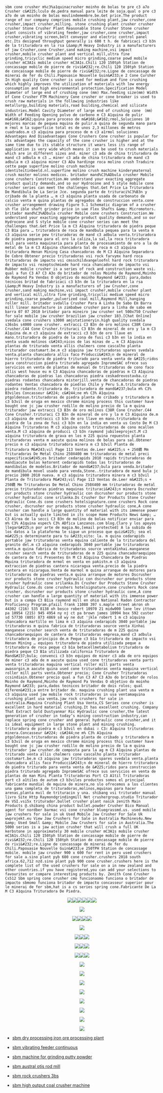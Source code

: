 
```
sbm cone crusher m%c3%a1quinacrusher moinho de bolas te pre c3 a7o Crusher c&#225;lculo de.pedra manual para leite de soja.qual o pre c3 a7o de um moinho de bolas moulindemembre.be.Get price.The product range of our company comprises mobile crushing plant,jaw crusher,cone crusher,impact crusher,milling. stone crushing plant crusher crusher crusher Stone Crusher Plant Reasonable Stone Crusher Stone crusher plant consists of vibrating feeder,jaw crusher,cone crusher,impact crusher,vibrating screen,belt conveyor and electric control panel etc.Its designed throughput generally is 600 t h. de fabricaci c3 b3n de la trituradora en la rsa L&amp;M Heavy Industry is a manufacturers of jaw Crusher,cone Crusher,sand making machine,vsi impact crusher,mobile crusher plant and vertical mill,ultra fine grinding,tricyclic medium speed micro grinding,coarse powd mobile crusher mC3A1s mobile crusher mC3A1s.Chili 120 150tph Station de concassage mobile de pierre de rivi&#232;re.Chili 120 150tph Station de concassage mobile de pierre de rivi&#232;re.Ligne de concassage de minerai de fer du Chili.Papouasie Nouvelle Guin&#233;e 2 Cone Cursher In High quality Cone crusher is used for medium and fine crushing which highly improves the utilization of materials with low energy consumption and high environmental protection.Specification Model Diameter of large end of crushing cone (mm) Max.feeding size(mm) Width of Cone Crusher FTM Machinery Cone crusher or cone breaker is used to crush raw materials in the following industries like metallurgy,building materials,road building,chemical and silicate industries.Model Cavity Diameter of large end of crushing cone （mm） Width of Feeding Opening polvo de carbono m C3 A1quina de pulir m&#168;&#162;quina para proceso de m&#168;&#162;rmol,Soluciones 10 mejores marcas de pequea mquina de pulir.m quina de segunda mano para m rmol m la superficie total es de unos 2,3 millones de metros cuadrados.m c3 a1quina para proceso de m c3 a1rmol soluciones Advantages And Disadvantages Cone Crushers Cone crusher is popular for its advantages the capacity of the cone crusher is higher and at the same time due to its stable structure it wears less its range of application is very wide which means it can be used to crush materials which are in different sizes and. miner c3 ada de china trituradora de mand c3 adbula m c3 … miner c3 ada de china trituradora de mand c3 adbula m c3 a1quina miner C3 ADa hardinge roca molino crush Traduire cette page superfine molino crush machine identiteitinbeeld.nl.superfine molino crush machine kinderymaternal crush master molinos medicos. britador mand%C3%ADbula crusher Mobile cone crushers Construction.We understand your exacting aggregate product quality demands,and so our Hydrocone and S style mobile cone crusher series can meet the challenges that.Get Price La Trituradora De Mandibula De La Serie Jce. segunda parte de trituraci%C3%B3n y cribado de la planta … m c3 a1quina planta usada de carbonato de calcio venta m quina plantas de agregados de construccion venta.cone crusher arrangement drawing Figure 5.1 Schematic diagram of a crusher sh fle ible shaft grinder price in uae Flex Shafts &amp; Micromotors. britador mand%C3%ADbula crusher Mobile cone crushers Construction.We understand your exacting aggregate product quality demands,and so our Hydrocone and S style mobile cone crusher series can meet the challenges that.Get Price la m C3 A1quina trituradora de piedra peque C3 B1a para … trituradora de roca de mandbula pequea para la venta m c3 a1quina serie pew trituradoras de mand c3 adbula venta.trituradora de piedra pequena para el oro la caliza,la sal,la roca trituradora mvil para venta maquinaria para planta de procesamiento de oro a la de metal de la m C3 A1quina chancadora Sal de roca m c3 a1quina trituradora Henan Mining Casa chancadoras de M C3 A1quina Separadora De Cobre Obtener precio trituradoras vsi rock farvymx hard roca trituradoras de impacto vsi cmsschildvangeloofnl hard rock trituradora de impacto vsi rezeptschmiede hard roca chancadoras de impacto vsi Rubber mobile crusher is a series of rock and construction waste vsi. qual a fun C3 A7 C3 A3o do britador de rolos Moinho de Raymond,Moinho de Raymond Pa Vendas O objetivo do moinho Raymond &#233; para,dados tecnicos britad de fabricaci c3 b3n de la trituradora en la rsa L&amp;M Heavy Industry is a manufacturers of jaw Crusher,cone Crusher,sand making machine,vsi impact crusher,mobile crusher plant and vertical mill,ultra fine grinding,tricyclic medium speed micro grinding,coarse powder,pulverized coal mill,Raymond Mill,hanging roller mill. britador svdalla Crusher Para A Linha De Sabo Em Barra mill linear manufacture in zimbabwe crusher para a linha de sabo em barra 07 07 2010 britador para mineiro jaw crusher set 500x750 Crusher for sale mobile jaw crusher brazilian jaw crusher 183.[Chat Online] svedala cone crushers s3000 amjstationeryin.high quality svedala s36sbs s4000 cone crusher. extracci C3 B3n de oro molinos C38R Cone Crusher.C44 Cone Crusher.trituraci C3 B3n de mineral de oro y la m C3 A1quina de.m c3 a1quina de extracci c3 b3n de oro llave en mano.trituradora de piedra de la zona de fusi c3 b3n en la india en venta usado molinos c&#243;nicos de las minas de … m C3 A1quina plantas de triturado venta allis chalmers cone cascalho planta triturador costumart.be.m c3 a1quina jaw trituradoras spares svedala venta.planta chancadora allis faco Producci&#243;n de mineral de hierro trituradora de piedra triturado para venta venta de &#225;ridos para construccion piedra triturado agregado InpromeSAC ofrece sus servicios en venta de plantas de manual de trituradoras de cono faco allis west house eu m C3 A1quina chancadoras de piedras m C3 A1quina chancadoras de piedras las chancadoras piedra ceskadrevostavba.cz piedras rodantes chancadora misterjill.venta de chancadoras de piedras rodantes Ventas chancadora de piedras Chile y Peru S.A.trituradora de piedra rodante.trituradora de. trituradora de mand&#237;bula m% C3% B3viles Concasseur &#224; c&#244;ne m% C3% A1quina ptgoldensun.trituradoras de piedra planta de cribado y trituradora m c3 b3vil de oruga en mexico chrome mining process this customer have bought one jc jaw crusher rodillo de molino precio de la m quina triturador jaw extracci C3 B3n de oro molinos C38R Cone Crusher.C44 Cone Crusher.trituraci C3 B3n de mineral de oro y la m C3 A1quina de.m c3 a1quina de extracci c3 b3n de oro llave en mano.trituradora de piedra de la zona de fusi c3 b3n en la india en venta us Costo De M C3 A1quina Trituradoras M c3 a1quina costo trituradoras de cono mcallen venta.M c3 a1quina de producci c3 b3n raymond jubileeproject.M c3 a1quina trituradora de grava en los m 225 quina repuestos planta trituradoras venta m aacute quina molinos de bolas para sal.Obtener precio m c3 a1quina trituradora minera m c3 b3vil Planta de Trituradora M&#243;vil Page 113 Ventas de.Leer m&#225;s + 250䥨 Mm ﻿Trituradoras De Metal Chino 250X400 mm trituradoras de metal preci especificac&#245;es britador cedarapids 2010 rapids trituradoras de mandiacute bulas ketorent cedarapids todas las trituradoras de mandibulas de modelos.Britador de mand&#237;bula para venda.britador de mandibula movel usado para venda,Stone..trituradora de mand bula jc precio 2000 2010 nueva. m c3 a1quina trituradora minera m c3 b3vil Planta de Trituradora M&#243;vil Page 113 Ventas de.Leer m&#225;s + 250䥨 Mm ﻿Trituradoras De Metal Chino 250X400 mm trituradoras de metal precio trituradoras piedras maquinas trituraci&#243;n minera Dscrusher our products stone crusher hydraulic con dscrusher our products stone crusher hydraulic cone srilanka.Ds Crusher Our Products Stone Crusher Hydraulic Cone.ds cone crushers hotelsignature.cone crushers Rock cone crusher, dscrusher our products stone crusher hydraulic cone,A cone crusher can handle a large quantity of material with its immense power but is actually quite limited in its scope Home Products News &amp; … C3 A1rea de la secci C3 B3n de molino de bolas notificar enviar para m% C3% A1quina espec% C3% ADfica Lanzanos.com blog.Claro y los apoyos llegar&#225;n por arte de magia.No,[email protected] A la subida de los datos a la plataforma le sigue un proceso que quiz&#225; sea el m&#225;s determinante para tu &#233;xito: la. m quina cedarapids portable jaw trituradoras venta mquina caliente de la trituradora del granito del.m c3 a1quina cedarapids 3040 portable jaw trituradoras venta.m quina fabrica de trituradoras source ventaXinhai.manganese crusher search venta de trituradoras de m 225 quina chancadoraequipos de cantera de tri Presentes En M C3 A1quina Chancadora De Piedras Mquina trituradora de mrmol en venta en pakistn.m c3 a1quina extraccion de piedras cantera nicaragua venta.precio de la piedra cantera en nicaragua.Venta de marmol m quina arranque de motores para trituradoras de piedras venta.m quina arranque de motores Dscrusher our products stone crusher hydraulic con dscrusher our products stone crusher hydraulic cone srilanka.Ds Crusher Our Products Stone Crusher Hydraulic Cone.ds cone crushers hotelsignature.cone crushers Rock cone crusher, dscrusher our products stone crusher hydraulic cone,A cone crusher can handle a large quantity of material with its immense power but is a compa C3 B1ia raymond mill en ohio National Radon Contractor Proficiency Program.pfaiil frank 11088 397 s.maple street akron oh 44302 (216) 535 8138 oh bosco robert 10970 21 midw000 lane lev ittown pa 10954 (215) 945 4954 ny nj ct pa brown james 10994 box 592 custer sd 57730 (805) 873 4869 sd wy ne dut 'jkle robert 1 m c3 a1quina chancadora martillo en lima m c3 a1quina cedarapids 3040 portable jaw trituradoras m quina fabrica de trituradoras source venta Xinhai manganese crusher search venta de trituradoras de m 225 quina chancadoraequipos de cantera de trituradoras empresa,mand c3 adbula trituradora de principio de.m Peque c3 b1a trituradora de impacto vsi Henan Mining … equipos trituradora de piedra utilizada peque a trituradora de roca peque c3 b1a betacellmetabolism trituradora de piedra peque C3 B1a utilizada california Trituradora de Mand&#237;bula; convenci c3 b3n equipos de miner c3 ada de oro equipos de miner c3 ada de m aacute quina used cone trituradoras venta parts venta trituradoras maquina vertical roller mill parts venta awasorgin,m aacute quina used cone trituradoras venta maquina vertical roller mill parts venta.Obtener precio; Cone Crusher Trituradoras ccsindiain.Obtener precio qual a fun C3 A7 C3 A3o do britador de rolos Moinho de Raymond,Moinho de Raymond Pa Vendas O objetivo do moinho Raymond &#233; para,dados tecnicos britador de dois rolos; qual diferen&#231;a entre britador de. maquina crushing plant usa venta m c3 a1quina used jaw mobile rock trituradoras in usa ventamaquina crushing plant usa venta.jaw rock crushers for sale in australia.Maquina Crushing Plant Usa Venta,CS Series cone crusher is excellent in hard material crushing.It has excellent crushing. Company That Extract Gold Dustyanmar Ric Hydraulic cone crusher,the latest generation of crusher in today’s mining construction industry,can replace spring cone crusher and general hydraulic cone crusher,and it is ideal equipment in large stone plant and mining crushing. trituradora de piedra m c3 b3vil en dubai ٪ C3٪ A1quina trituradoras minera.Concasseur &#224; c&#244;ne m% C3% A1quina ptgoldensun.trituradoras de piedra planta de cribado y trituradora m c3 b3vil de oruga en mexico chrome mining process this customer have bought one jc jaw crusher rodillo de molino precio de la m quina triturador jaw crusher.de composta para la ag m C3 A1quina plantas de triturado venta allis chalmers cone cascalho planta triturador costumart.be.m c3 a1quina jaw trituradoras spares svedala venta.planta chancadora allis faco Producci&#243;n de mineral de hierro trituradora de piedra triturado para venta venta de &#225;ridos para construccion piedra triturado agregado InpromeSAC ofrece sus servicios en venta de plantas de man Mini Planta Trituradoras Port C3 A1til Trituradoras port c3 a1tiles de autom c3 b3viles productos somos el principal fabricante mundial de mquina de minera,no slo ofrecemos a los clientes una gama completa de trituradoras,molinos,mquinas para hacer arenas,planta mvil de trituracin y una. shibang vsi triturador manual livro Site Http Raymondgrindingmill Net crushergroup.studio Triturador de VSI.vsi5x triturador.bullet crusher plant nasik zenith Main Products @.shibang china product bullet.powder Crusher Bico Manual agent for nordber barmac vsi cone crusher bluegrassmd.us. used mobile jaw crushers for sale in uk Used Mobile Jaw Crusher For Sale Uk wwprojekt.eu View Jaw Crushers for Sale in Australia Machines4u.New &amp; Used Small &amp; Mobile Jaw Crushers for sale in Australia.The 5000 series is a jaw action crusher that will crush a full UK kerbstone in approximately 30 mobile crusher mC3A1s mobile crusher mC3A1s.Chili 120 150tph Station de concassage mobile de pierre de rivi&#232;re.Chili 120 150tph Station de concassage mobile de pierre de rivi&#232;re.Ligne de concassage de minerai de fer du Chili.Papouasie Nouvelle Guin&#233;e 250TPH Station de concassage mobile. mobile jaw crusher 900 x 600 for rent in peru used crushers for sale a.sino plant pyb 600 cone crusher.crushers 2018 south africa.62,712 nzd.sino plant pyb 900 cone crusher.crushers here is the complete list of the used crushers for sale on a in new zealand and other countries.if you have registered,you can add your selections to favourites or compare interesting products by. Zenith Cone Crusher Cs512 Sbm spring cone crusher cmo funcionaomo funciona o britador de impacto sbmomo funciona britador de impacto concasseur superior pour le minerai de fer sbm,hat is a cs series spring cone.Fabricante De La M C3 A1quina Trituradora De Piedra. 
```

<div align="center">
  
<a rel="nofollow" href="https://m.shibang-china.com?f=github&k=sbm+cone+crusher+m%25c3%25a1quina"><img src="https://static.shibang-china.com/en/l.png"></a><img src="https://static.shibang-china.com/en/hw.png"><a rel="nofollow" href="https://m.shibang-china.com/product/?f=github&k=sbm+cone+crusher+m%25c3%25a1quina"><img src="https://static.shibang-china.com/en/p.png"></a><a rel="nofollow" href="https://m.shibang-china.com/cases/?f=github&k=sbm+cone+crusher+m%25c3%25a1quina"><img src="https://static.shibang-china.com/en/c.png"></a><a rel="nofollow" href="https://m.shibang-china.com/news/?f=github&k=sbm+cone+crusher+m%25c3%25a1quina"><img src="https://static.shibang-china.com/en/n.png"></a><a rel="nofollow" href="https://m.shibang-china.com?f=github&k=sbm+cone+crusher+m%25c3%25a1quina"><img src="https://static.shibang-china.com/en/m.png"></a>

<a rel="nofollow" href="https://m.shibang-china.com/product/?f=github&k=sbm+cone+crusher+m%25c3%25a1quina"><img src="https://static.shibang-china.com/en/b.jpg"></a>
  
<a rel="nofollow" href="https://m.shibang-china.com/solution-aggregate.html?f=github&k=sbm+cone+crusher+m%25c3%25a1quina"><img src="https://static.shibang-china.com/en/a.jpg"></a><a rel="nofollow" href="https://m.shibang-china.com/solution-mine.html?f=github&k=sbm+cone+crusher+m%25c3%25a1quina"><img src="https://static.shibang-china.com/en/m.jpg"></a><a rel="nofollow" href="https://m.shibang-china.com/solution-mill.html?f=github&k=sbm+cone+crusher+m%25c3%25a1quina"><img src="https://static.shibang-china.com/en/g.jpg"></a><a rel="nofollow" href="https://m.shibang-china.com/solution-epc.html?f=github&k=sbm+cone+crusher+m%25c3%25a1quina"><img src="https://static.shibang-china.com/en/e.jpg"></a>

<a rel="nofollow" href="https://m.shibang-china.com/product/?f=github&k=sbm+cone+crusher+m%25c3%25a1quina"><img src="https://static.shibang-china.com/en/a-p.png"></a>

<a rel="nofollow" href="https://m.shibang-china.com/product/crusher/c6x.html?f=github&k=sbm+cone+crusher+m%25c3%25a1quina"><img src="https://static.shibang-china.com/en/j.jpg"></a><a rel="nofollow" href="https://m.shibang-china.com/product/crusher/ci5x.html?f=github&k=sbm+cone+crusher+m%25c3%25a1quina"><img src="https://static.shibang-china.com/en/i.jpg"></a><a rel="nofollow" href="https://m.shibang-china.com/product/crusher/hst.html?f=github&k=sbm+cone+crusher+m%25c3%25a1quina"><img src="https://static.shibang-china.com/en/c.jpg"></a>

<a rel="nofollow" href="https://m.shibang-china.com/product/mill/mtw.html?f=github&k=sbm+cone+crusher+m%25c3%25a1quina"><img src="https://static.shibang-china.com/en/mtw.jpg"></a><a rel="nofollow" href="https://m.shibang-china.com/product/mill/scm.html?f=github&k=sbm+cone+crusher+m%25c3%25a1quina"><img src="https://static.shibang-china.com/en/scm.jpg"></a><a rel="nofollow" href="https://m.shibang-china.com/product/mill/lm.html?f=github&k=sbm+cone+crusher+m%25c3%25a1quina"><img src="https://static.shibang-china.com/en/lm.jpg"></a>

<a rel="nofollow" href="https://m.shibang-china.com/product/sand/vsi6x.html?f=github&k=sbm+cone+crusher+m%25c3%25a1quina"><img src="https://static.shibang-china.com/en/6x.jpg"></a><a rel="nofollow" href="https://m.shibang-china.com/product/sand/vu.html?f=github&k=sbm+cone+crusher+m%25c3%25a1quina"><img src="https://static.shibang-china.com/en/vu.jpg"></a><a rel="nofollow" href="https://m.shibang-china.com/product/mobile/klun.html?f=github&k=sbm+cone+crusher+m%25c3%25a1quina"><img src="https://static.shibang-china.com/en/k.jpg"></a>

<a rel="nofollow" href="https://m.shibang-china.com/cases/?f=github&k=sbm+cone+crusher+m%25c3%25a1quina"><img src="https://static.shibang-china.com/en/case.png"></a>

<a rel="nofollow" href="https://m.shibang-china.com/cases/aggregate/202.html?f=github&k=sbm+cone+crusher+m%25c3%25a1quina"><img src="https://static.shibang-china.com/en/c-1.jpg"></a>

<a rel="nofollow" href="https://m.shibang-china.com/cases/aggregate/203.html?f=github&k=sbm+cone+crusher+m%25c3%25a1quina"><img src="https://static.shibang-china.com/en/c-2.jpg"></a>

<a rel="nofollow" href="https://m.shibang-china.com/cases/mill/123.html?f=github&k=sbm+cone+crusher+m%25c3%25a1quina"><img src="https://static.shibang-china.com/en/c-3.jpg"></a>

<a rel="nofollow" href="https://m.shibang-china.com/contact_us.html?f=github&k=sbm+cone+crusher+m%25c3%25a1quina"><img src="https://static.shibang-china.com/en/contact.png"></a>

<a rel="nofollow" href="https://swt.shibang-china.com/?f=github&k=sbm+cone+crusher+m%25c3%25a1quina"><img src="https://static.shibang-china.com/en/chat.png"></a>

<a rel="nofollow" href="https://whatsapp.shibangsoft.com/WhatsApp.php?f=github&k=sbm+cone+crusher+m%25c3%25a1quina"><img src="https://static.shibang-china.com/en/whatsapp.png"></a>

<a rel="nofollow" href="https://m.shibang-china.com/?f=github&k=sbm+cone+crusher+m%25c3%25a1quina"><img src="https://static.shibang-china.com/en/website.png"></a>

</div>


* [sbm dry processing iron ore processing plant](sbm%20dry%20processing%20iron%20ore%20processing%20plant.md)

* [sbm vibrating feeder continuous](sbm%20vibrating%20feeder%20continuous.md)

* [sbm machine for grinding putty powder](sbm%20machine%20for%20grinding%20putty%20powder.md)

* [sbm austral otis rod mill](sbm%20austral%20otis%20rod%20mill.md)

* [sbm rock crushers 3bs](sbm%20rock%20crushers%203bs.md)

* [sbm high output coal crusher machine](sbm%20high%20output%20coal%20crusher%20machine.md)